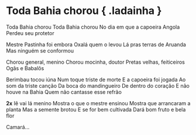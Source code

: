 # Toda Bahia chorou { .ladainha }

Toda Bahia chorou 
Toda Bahia chorou 
No dia em que a capoeira Angola 
Perdeu seu protetor 

Mestre Pastinha foi embora 
Oxalá quem o levou 
Lá pras terras de Aruanda 
Mas ninguém se conformou 

Chorou general, menino 
Chorou mocinha, doutor 
Pretas velhas, feiticeiros 
Ogãs e Babalôs 

Berimbau tocou iúna 
Num toque triste de morte 
E a capoeira foi jogada 
Ao som da triste canção 
Da boca do mandingueiro 
De dentro do coração 
E não houve na Bahia 
Quem não cantasse esse refrão 

**2x**
Iê vai lá menino 
Mostra o que o mestre ensinou 
Mostra que arrancaram a planta 
Mas a semente brotou 
E se for bem cultivada 
Dará bom fruto e bela flor 

Camará...

[1]: https://www.youtube.com/watch?v=czd946hs-3M